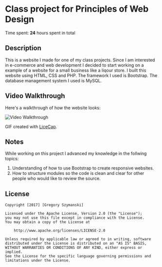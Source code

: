 # Class project for Principles of Web Design

Time spent: **24** hours spent in total

## Description

This is a website I made for one of my class projects. Since I am interested in e-commerce and web development I decided to start working on a example of a website for a small business like a liqour store. I built this website using HTML, CSS and PHP. The framework I used is Bootstrap. The database management system I used is MySQL. 


## Video Walkthrough

Here's a walkthrough of how the website looks:

<img src='WebsiteDemo.gif' title='Video Walkthrough' width='' alt='Video Walkthrough' />

GIF created with [LiceCap](http://www.cockos.com/licecap/).

## Notes

While working on this project I advanced my knowledge in the follwing topics:  

1. Understanding of how to use Bootstrap to create responsive websites. 
2. How to structure modules so the code is clean and clear for other people who would like to review the source. 


## License

    Copyright [2017] [Gregory Szymanski]

    Licensed under the Apache License, Version 2.0 (the "License");
    you may not use this file except in compliance with the License.
    You may obtain a copy of the License at

        http://www.apache.org/licenses/LICENSE-2.0

    Unless required by applicable law or agreed to in writing, software
    distributed under the License is distributed on an "AS IS" BASIS,
    WITHOUT WARRANTIES OR CONDITIONS OF ANY KIND, either express or implied.
    See the License for the specific language governing permissions and
    limitations under the License.

